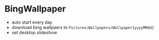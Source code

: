 # BingWallpaper

- auto start every day
- download bing wallpaers to `Pictures/Wallpapers/Wallpaper{yyyyMMdd}`
- set desktop slideshow
